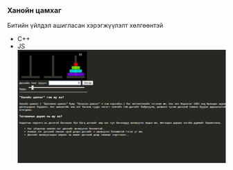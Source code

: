 ### Ханойн цамхаг
Битийн үйлдэл ашигласан хэрэгжүүлэлт хөлгөөнтэй
- C++
- JS
![](https://raw.githubusercontent.com/TsPuujee/TowerOfHanoiMongolia/master/ss.PNG)
